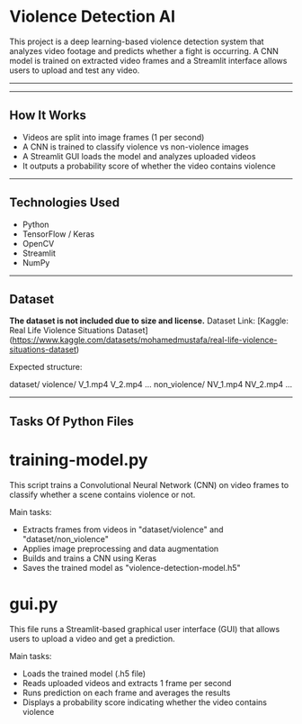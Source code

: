 # Violence Detection AI

This project is a deep learning-based violence detection system that analyzes video footage and predicts whether a fight is occurring. A CNN model is trained on extracted video frames and a Streamlit interface allows users to upload and test any video.

---


---

## How It Works

- Videos are split into image frames (1 per second)
- A CNN is trained to classify violence vs non-violence images
- A Streamlit GUI loads the model and analyzes uploaded videos
- It outputs a probability score of whether the video contains violence

---

## Technologies Used

- Python
- TensorFlow / Keras
- OpenCV
- Streamlit
- NumPy

---

## Dataset

**The dataset is not included due to size and license.**
  Dataset Link: [Kaggle: Real Life Violence Situations Dataset] (https://www.kaggle.com/datasets/mohamedmustafa/real-life-violence-situations-dataset)

Expected structure:

dataset/
  violence/
    V_1.mp4
    V_2.mp4
    ...
  non_violence/
    NV_1.mp4
    NV_2.mp4
    ...

---
## Tasks Of Python Files

# training-model.py
This script trains a Convolutional Neural Network (CNN) on video frames 
to classify whether a scene contains violence or not.

Main tasks:
- Extracts frames from videos in "dataset/violence" and "dataset/non_violence"
- Applies image preprocessing and data augmentation
- Builds and trains a CNN using Keras
- Saves the trained model as "violence-detection-model.h5"

# gui.py
This file runs a Streamlit-based graphical user interface (GUI)
that allows users to upload a video and get a prediction.

Main tasks:
- Loads the trained model (.h5 file)
- Reads uploaded videos and extracts 1 frame per second
- Runs prediction on each frame and averages the results
- Displays a probability score indicating whether the video contains violence





